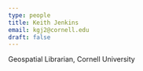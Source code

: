 ```yaml
---
type: people
title: Keith Jenkins
email: kgj2@cornell.edu
draft: false
---
```


Geospatial Librarian, Cornell University

